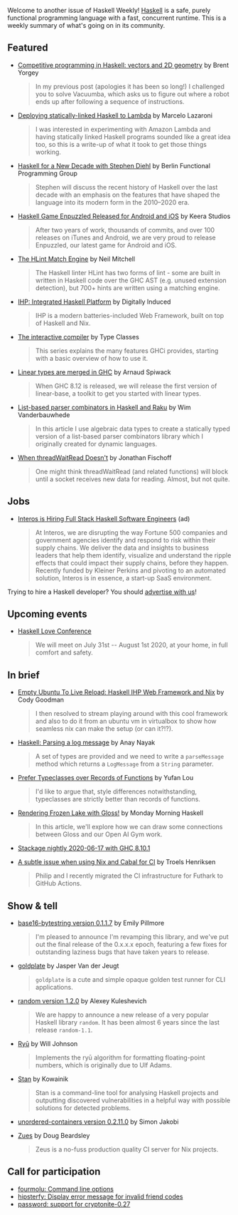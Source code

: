 Welcome to another issue of Haskell Weekly!
[Haskell](https://www.haskell.org) is a safe, purely functional programming language with a fast, concurrent runtime.
This is a weekly summary of what's going on in its community.

## Featured

- [Competitive programming in Haskell: vectors and 2D geometry](https://byorgey.wordpress.com/2020/06/24/competitive-programming-in-haskell-vectors-and-2d-geometry/) by Brent Yorgey
  > In my previous post (apologies it has been so long!) I challenged you to solve Vacuumba, which asks us to figure out where a robot ends up after following a sequence of instructions.

- [Deploying statically-linked Haskell to Lambda](https://lazamar.github.io/deploying-statically-linked-haskell-to-lambda/) by Marcelo Lazaroni
  > I was interested in experimenting with Amazon Lambda and having statically linked Haskell programs sounded like a great idea too, so this is a write-up of what it took to get those things working.

- [Haskell for a New Decade with Stephen Diehl](https://www.youtube.com/watch?v=B9_xAixGlmk) by Berlin Functional Programming Group
  > Stephen will discuss the recent history of Haskell over the last decade with an emphasis on the features that have shaped the language into its modern form in the 2010–2020 era.

- [Haskell Game Enpuzzled Released for Android and iOS](https://keera.co.uk/2020/06/18/enpuzzled-released-for-android-and-ios/) by Keera Studios
  > After two years of work, thousands of commits, and over 100 releases on iTunes and Android, we are very proud to release Enpuzzled, our latest game for Android and iOS.

- [The HLint Match Engine](https://neilmitchell.blogspot.com/2020/06/the-hlint-match-engine.html) by Neil Mitchell
  > The Haskell linter HLint has two forms of lint - some are built in written in Haskell code over the GHC AST (e.g. unused extension detection), but 700+ hints are written using a matching engine.

- [IHP: Integrated Haskell Platform](https://ihp.digitallyinduced.com/) by Digitally Induced
  > IHP is a modern batteries-included Web Framework, built on top of Haskell and Nix.

- [The interactive compiler](https://typeclasses.com/ghci) by Type Classes
  > This series explains the many features GHCi provides, starting with a basic overview of how to use it.

- [Linear types are merged in GHC](https://www.tweag.io/blog/2020-06-19-linear-types-merged/) by Arnaud Spiwack
  > When GHC 8.12 is released, we will release the first version of linear-base, a toolkit to get you started with linear types.

- [List-based parser combinators in Haskell and Raku](https://wimvanderbauwhede.github.io/articles/list-based-parser-combinators/) by Wim Vanderbauwhede
  > In this article I use algebraic data types to create a statically typed version of a list-based parser combinators library which I originally created for dynamic languages.

- [When threadWaitRead Doesn't](https://jfischoff.github.io/blog/when-threadwaitread-doesnt.html) by Jonathan Fischoff
  > One might think threadWaitRead (and related functions) will block until a socket receives new data for reading. Almost, but not quite.

## Jobs

- [Interos is Hiring Full Stack Haskell Software Engineers](https://www.interos.ai/vacancies/#haskell-software-engineer) (ad)
  > At Interos, we are disrupting the way Fortune 500 companies and government agencies identify and respond to risk within their supply chains. We deliver the data and insights to business leaders that help them identify, visualize and understand the ripple effects that could impact their supply chains, before they happen. Recently funded by Kleiner Perkins and pivoting to an automated solution, Interos is in essence, a start-up SaaS environment.

Trying to hire a Haskell developer?
You should [advertise with us](https://haskellweekly.news/advertising.html)!

## Upcoming events

- [Haskell Love Conference](https://haskell.love)
  > We will meet on July 31st -- August 1st 2020, at your home, in full comfort and safety.

## In brief

- [Empty Ubuntu To Live Reload: Haskell IHP Web Framework and Nix](https://codygman.dev/posts/2020-06-24-Haskell-IHP-Web-Framework-and-Nix.html) by Cody Goodman
  > I then resolved to stream playing around with this cool framework and also to do it from an ubuntu vm in virtualbox to show how seamless nix can make the setup (or can it?!?).

- [Haskell: Parsing a log message](https://dev.to/anaynayak/haskell-parsing-a-log-message-1290) by Anay Nayak
  > A set of types are provided and we need to write a `parseMessage` method which returns a `LogMessage` from a `String` parameter.

- [Prefer Typeclasses over Records of Functions](https://dev.to/louy2/prefer-typeclasses-over-records-of-functions-5d36) by Yufan Lou
  > I'd like to argue that, style differences notwithstanding, typeclasses are strictly better than records of functions.

- [Rendering Frozen Lake with Gloss!](https://mmhaskell.com/blog/2020/6/22/rendering-frozen-lake-with-gloss) by Monday Morning Haskell
  > In this article, we'll explore how we can draw some connections between Gloss and our Open AI Gym work.

- [Stackage nightly 2020-06-17 with GHC 8.10.1](https://www.stackage.org/nightly-2020-06-17)

- [A subtle issue when using Nix and Cabal for CI](https://sigkill.dk/blog/2020-06-19-nix-haskell-cabal-ci-problem.html) by Troels Henriksen
  > Philip and I recently migrated the CI infrastructure for Futhark to GitHub Actions.

## Show & tell

- [base16-bytestring version 0.1.1.7](https://np.reddit.com/r/haskell/comments/hcepjt/ann_base16bytestring0117/) by Emily Pillmore
  > I'm pleased to announce I'm revamping this library, and we've put out the final release of the 0.x.x.x epoch, featuring a few fixes for outstanding laziness bugs that have taken years to release.

- [goldplate](https://github.com/fugue/goldplate/tree/0d1c81da565cf8f310090b6bbc1cea6190202570) by Jasper Van der Jeugt
  > `goldplate` is a cute and simple opaque golden test runner for CLI applications.

- [random version 1.2.0](https://np.reddit.com/r/haskell/comments/hefgxa/ann_random120_a_long_overdue_upgrade/) by Alexey Kuleshevich
  > We are happy to announce a new release of a very popular Haskell library `random`. It has been almost 6 years since the last release `random-1.1`.

- [Ryū](https://np.reddit.com/r/haskell/comments/hddu4d/ry%C5%AB_fast_floating_point_formatting/) by Will Johnson
  > Implements the ryū algorithm for formatting floating-point numbers, which is originally due to Ulf Adams.

- [Stan](https://github.com/kowainik/stan/tree/cd5691615b145d189b4d2e259d3a6ef797ab0340) by Kowainik
  > Stan is a command-line tool for analysing Haskell projects and outputting discovered vulnerabilities in a helpful way with possible solutions for detected problems.

- [unordered-containers version 0.2.11.0](https://np.reddit.com/r/haskell/comments/hbm4rf/ann_unorderedcontainers_02110/) by Simon Jakobi

- [Zues](https://github.com/mightybyte/zeus/tree/b60e945e0a1b07faed046cae34db6813e6e40019) by Doug Beardsley
  > Zeus is a no-fuss production quality CI server for Nix projects.

## Call for participation

-   [fourmolu: Command line options](https://github.com/parsonsmatt/fourmolu/issues/12)
-   [hipsterfy: Display error message for invalid friend codes](https://github.com/liftM/hipsterfy/issues/6)
-   [password: support for cryptonite-0.27](https://github.com/cdepillabout/password/issues/23)
